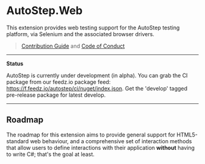 # AutoStep.Web

This extension provides web testing support for the AutoStep testing platform, via Selenium and the associated browser drivers.

> [Contribution Guide](https://github.com/autostep/.github/blob/master/CONTRIBUTING.md) and
> [Code of Conduct](https://github.com/autostep/.github/blob/master/CODE_OF_CONDUCT.md)

---

**Status**

AutoStep is currently under development (in alpha). You can grab the CI package
from our feedz.io package feed: https://f.feedz.io/autostep/ci/nuget/index.json.
Get the 'develop' tagged pre-release package for latest develop. 

---

## Roadmap

The roadmap for this extension aims to provide general support for HTML5-standard web behaviour,
and a comprehensive set of interaction methods that allow users to define interactions with their application
**without** having to write C#; that's the goal at least.

